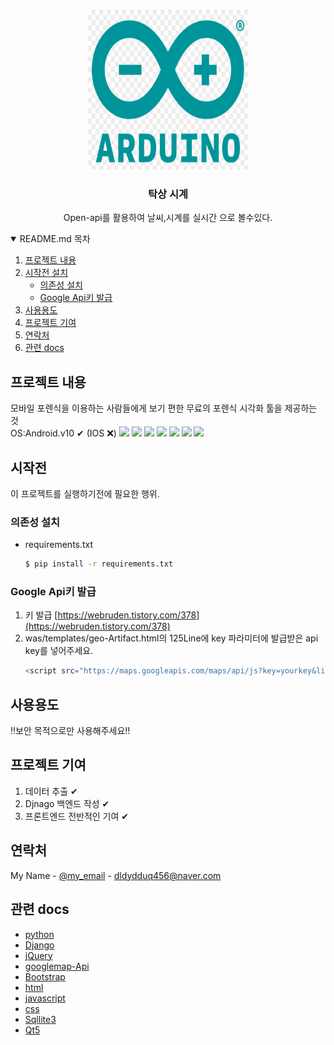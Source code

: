 
<!-- PROJECT LOGO -->
<br />
<p align="center">
  <a href="https://www.arduino.cc/">
    <img src="images/logo.png" alt="Logo" width="256" height="256">
  </a>
  <h3 align="center">탁상 시계</h3>
  <p align="center">
    Open-api를 활용하여 날씨,시계를 실시간 으로 볼수있다.
    <br />
</p>


<!-- TABLE OF CONTENTS -->
<details open="open">
  <summary>README.md 목차</summary>
  <ol>
    <li>
      <a href="#프로젝트-내용">프로젝트 내용</a>
    </li>
    <li>
      <a href="#시작전">시작전 설치</a>
      <ul>
        <li><a href="#의존성-설치">의존성 설치</a></li>
        <li><a href="#google-api키-발급">Google Api키 발급</a></li>
      </ul>
    </li>
    <li><a href="#사용용도">사용용도</a></li>
    <li><a href="#프로젝트-기여">프로젝트 기여</a></li>
    <li><a href="#연락처">연락처</a></li>
    <li><a href="#관련-docs">관련 docs</a></li>
  </ol>
</details>



<!-- ABOUT THE PROJECT -->
## 프로젝트 내용
모바일 포렌식을 이용하는 사람들에게 보기 편한 무료의 포렌식 시각화 툴을 제공하는 것</br>
OS:Android.v10 ✔ (IOS ❌)
<img src="images/screen1.PNG" >
<img src="images/screen2.PNG">
<img src="images/screen3.PNG" >
<img src="images/screen4.PNG" >
<img src="images/screen5.PNG" >
<img src="images/screen6.PNG" >
<img src="images/screen7.PNG" >



<!-- GETTING STARTED -->
## 시작전

이 프로젝트를 실행하기전에 필요한 행위.

### 의존성 설치

* requirements.txt
  ```sh
  $ pip install -r requirements.txt
  ```

### Google Api키 발급

1. 키 발급 [https://webruden.tistory.com/378](https://webruden.tistory.com/378)
2. was/templates/geo-Artifact.html의 125Line에 key 파라미터에 발급받은 api key를 넣어주세요.
   ```sh
   <script src="https://maps.googleapis.com/maps/api/js?key=yourkey&libraries=&v=weekly"></script>
   ```



<!-- 사용 용도 -->
## 사용용도

‼보안 목적으로만 사용해주세요‼


<!-- 프로젝트 기여 -->
## 프로젝트 기여


1. 데이터 추출 ✔
2. Djnago 백엔드 작성 ✔
3. 프론트엔드 전반적인 기여 ✔



<!-- 연락처 -->
## 연락처

My Name - [@my_email](https://dldydduq456.com/your_username) - dldydduq456@naver.com


<!-- 관련 docs -->
## 관련 docs
* [python](https://docs.python.org/3/)
* [Django](https://docs.djangoproject.com/ko/3.2/intro/)
* [jQuery](https://api.jquery.com/)
* [googlemap-Api](https://developers.google.com/maps/documentation/javascript/overview)
* [Bootstrap](https://getbootstrap.com/docs/4.1/getting-started/introduction/)
* [html](https://developer.mozilla.org/ko/docs/Web/API/HTMLDocument)
* [javascript](https://developer.mozilla.org/ko/docs/Web/JavaScript)
* [css](https://developer.mozilla.org/ko/docs/Web/CSS)
* [Sqllite3](https://docs.python.org/3/library/sqlite3.html)
* [Qt5](https://doc.qt.io/qtforpython/)




